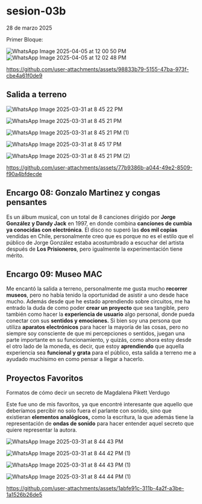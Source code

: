 # sesion-03b

28 de marzo 2025

Primer Bloque:

![WhatsApp Image 2025-04-05 at 12 00 50 PM](https://github.com/user-attachments/assets/2c66ec5c-7447-4009-9c5d-f66c9d4728c7)
![WhatsApp Image 2025-04-05 at 12 02 48 PM](https://github.com/user-attachments/assets/b1b1ef8a-e849-47e9-9766-59881a946a0b)

<https://github.com/user-attachments/assets/98833b79-5155-47ba-973f-cbe4a61f0de9>

## Salida a terreno

![WhatsApp Image 2025-03-31 at 8 45 22 PM](https://github.com/user-attachments/assets/0fc998bd-8b69-4890-b0da-227a04105a3a)

![WhatsApp Image 2025-03-31 at 8 45 21 PM](https://github.com/user-attachments/assets/f0db8956-d237-49f7-bf07-5a6a36a02332)

![WhatsApp Image 2025-03-31 at 8 45 21 PM (1)](https://github.com/user-attachments/assets/546b43b7-f805-4fee-ac7e-93a8dcdc9411)

![WhatsApp Image 2025-03-31 at 8 45 17 PM](https://github.com/user-attachments/assets/996d8811-950d-4378-aaaf-6e5ec6d6432e)

![WhatsApp Image 2025-03-31 at 8 45 21 PM (2)](https://github.com/user-attachments/assets/0ded9978-70a6-4214-b61c-e5b5fd420af7)

<https://github.com/user-attachments/assets/77b9386b-a044-49e2-8509-f90a4bfdecde>

## Encargo 08: Gonzalo Martinez y congas pensantes

Es un álbum musical, con un total de 8 canciones dirigido por **Jorge González y Dandy Jack** en 1997, en donde combina **canciones de cumbia ya conocidas con  electrónica**. El disco no superó las **dos mil copias** vendidas en Chile, personalmente creo que es porque no es el estilo que el público de Jorge González estaba acostumbrado a escuchar del artista después de **Los Prisioneros**, pero igualmente la experimentación tiene mérito.

## Encargo 09: Museo MAC

Me encantó la salida a terreno, personalmente me gusta mucho **recorrer museos**, pero no había tenido la oportunidad de asistir a uno desde hace mucho. Además desde que he estado aprendiendo sobre circuitos, me ha entrado la duda de como poder **crear un proyecto** que sea tangible, pero también como hacer la **experiencia de usuario** algo personal, donde pueda conectar con sus **sentidos y emociones.** Si bien soy una persona que utiliza **aparatos electrónicos** para hacer la mayoría de las cosas, pero no siempre soy consciente de que mi percepciones o sentidos, juegan una parte importante en su funcionamiento, y quizás, como ahora estoy desde el otro lado de la moneda, es decir, que estoy **aprendiendo** que aquella experiencia sea **funcional y grata** para el público, esta salida a terreno me a ayudado muchisimo en como pensar a llegar a hacerlo.  

## Proyectos Favoritos

Formatos de cómo decir un secreto de Magdalena Pikett Verdugo

Este fue uno de mis favoritos, ya que encontré interesante que aquello que deberíamos percibir no solo fuera el parlante con sonido, sino que existieran **elementos analógicos,** como la escritura, la que además tiene la representación de **ondas de sonido** para hacer entender aquel secreto que quiere representar la autora.

![WhatsApp Image 2025-03-31 at 8 44 43 PM](https://github.com/user-attachments/assets/805d66ca-c24a-4cdb-9b8f-3ce79e6f5769)

![WhatsApp Image 2025-03-31 at 8 44 42 PM (1)](https://github.com/user-attachments/assets/cfa779ab-842a-42c2-9500-901d03c82df9)

![WhatsApp Image 2025-03-31 at 8 44 43 PM (1)](https://github.com/user-attachments/assets/e3cfe712-9a31-418d-927e-1b80e084686b)

![WhatsApp Image 2025-03-31 at 8 44 44 PM (1)](https://github.com/user-attachments/assets/abdedbeb-3ff8-44b6-bc19-04a086c3f99a)

<https://github.com/user-attachments/assets/1abfe91c-311b-4a2f-a3be-1a1526b26de5>

